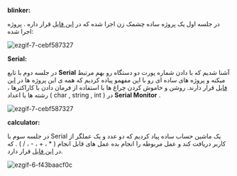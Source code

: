 **blinker:**

در جلسه اول یک پروژه ساده چشمک زن اجرا شده که در [این فایل](https://github.com/Alidl81/MICRO/blob/main/1/blinker.ino) قرار داره .
پروژه اجرا شده:

![ezgif-7-cebf587327](https://github.com/user-attachments/assets/474f8e76-00d2-4907-a8c8-1fd9dbcb933d)


**Serial:**

در جلسه دوم با تابع **Serial**  آشنا شدیم که با دادن شماره پورت دو دستگاه رو بهم مرتبط میکنه و پروژه های ساده ای رو با این مفهمو پیاده کردیم که همه ی این پروژه ها در [این فایل](https://github.com/Alidl81/MICRO/blob/main/2/Serial.ino) قرار دارند. روشن و خاموش کردن چراغ ها با استفاده از فرمان دادن با کاراکترها ، رشته ها یا اعداد ( char , string , int ) در **Serial Monitor** .

![ezgif-7-cebf587327](https://github.com/user-attachments/assets/e0a9feb2-3dbd-43de-9152-599336966962)

**calculator:**

در جلسه سوم با Serial یک ماشین حساب ساده پیاد کردیم که دو عدد و یک عملگر از کاربر دریافت کند و عمل مربوطه را انجام بده عمل های قابل انجام ( * ، + ، - ، / ) . که در [این فایل](https://github.com/Alidl81/MICRO/blob/main/2/calculator.ino) قرار دارد.

![ezgif-6-f43baacf0c](https://github.com/user-attachments/assets/3684a50b-9474-4066-8773-fea3ab3852da)
